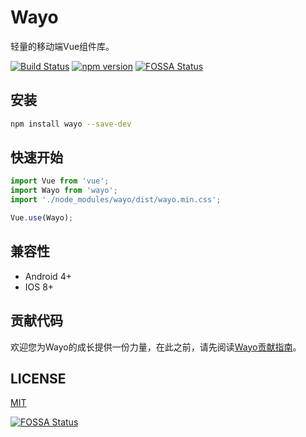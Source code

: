# Wayo

轻量的移动端Vue组件库。

[![Build Status](https://travis-ci.org/wayo-ui/wayo.svg?branch=master)](https://travis-ci.org/wayo-ui/wayo)
[![npm version](https://badge.fury.io/js/wayo.svg)](https://badge.fury.io/js/wayo)
[![FOSSA Status](https://app.fossa.io/api/projects/git%2Bgithub.com%2Fwayo-ui%2Fwayo.svg?type=shield)](https://app.fossa.io/projects/git%2Bgithub.com%2Fwayo-ui%2Fwayo?ref=badge_shield)



## 安装
```bash
npm install wayo --save-dev
```

## 快速开始
```javascript
import Vue from 'vue';
import Wayo from 'wayo';
import './node_modules/wayo/dist/wayo.min.css';

Vue.use(Wayo);
```

## 兼容性
- Android 4+
- IOS 8+

## 贡献代码
欢迎您为Wayo的成长提供一份力量，在此之前，请先阅读[Wayo贡献指南](./CONTRIBUTING.md)。

## LICENSE
[MIT](./LICENSE)

[![FOSSA Status](https://app.fossa.io/api/projects/git%2Bgithub.com%2Fwayo-ui%2Fwayo.svg?type=large)](https://app.fossa.io/projects/git%2Bgithub.com%2Fwayo-ui%2Fwayo?ref=badge_large)